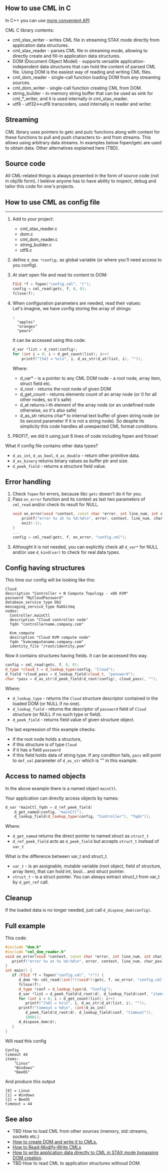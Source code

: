 ## How to use CML in C
In C++ you can use [more convenient API](https://github.com/karol11/cml/wiki/Using-CML-DOM-in-CPP)

CML C library contents:

- cml_stax_writer - writes CML file in streaming STAX mode directly from application data structures.
- cml_stax_reader - parses CML file in streaming mode, allowing to directly create and fill-in application data structures.
- DOM (Document Object Model) - supports versatile application-independent data structures that can hold the content of parsed CML file.
Using DOM is the easiest way of reading and writing CML files.
- cml_dom_reader - single-call function loading DOM from any streaming sources.
- cml_dom_writer - single-call function creating CML from DOM.
- string_builder - in-memory string buffer that can be used as sink for cml_*_writer, and it is used internally in cml_stax_reader.
- utf8 - utf32<->utf8 transcoders, used internally in reader and writer.


## Streaming

CML library uses pointers to getc and putc functions along with context for these functions to pull and push characters to- and from streams. This allows using arbitrary data streams.
In examples below fopen/getc are used to obtain data. Other alternatives explained here (TBD).

## Source code

All CML-related things is always presented in the form of source code (not in obj/lib form).
I beleive anyone has to have ability to inspect, debug and tailor this code for one's projects.

## How to use CML as config file
-----------------------------

1. Add to your project:
	- cml_stax_reader.c
	- dom.c
	- cml_dom_reader.c
	- string_builder.c
	- utf8.c
2. define `d_dom *config;` as global variable (or where you'll need access to you config).
3. At start open file and read its content to DOM:
	```C++
	FILE *f = fopen("config.cml", "r");
	config = cml_read(getc, f, 0, 0);
	fclose(f);
	```
4. When configuration parameters are needed, read their values:\
	Let's imagine, we have config storing the array of strings:
	```
	:
	  "apples"
	  "oranges"
	  "pears"
	```
	It can be accessed using this code:

	```c++
	d_var *list = d_root(config);
	for (int i = 0; i < d_get_count(list); i++)
		printf("[%d] = %s\n", i, d_as_str(d_at(list, i), ""));

	```
	Where:
	- d_var* - is a pointer to any CML DOM node - a root node, array item, struct field etc.
	- d_root - returns the root node of given DOM
	- d_get_count - returns elements count of an array node (or 0 for all other nodes, so it's safe)
	- d_at returns i-th element of the array node (or an undefined node otherwise, so it's also safe)
	- d_as_str returns char* to internal text buffer of given string node (or its second parameter if it is not a string node).
	So despite its simplicity this code handles all unexpected CML format conditions.

5. PROFIT, we did it using just 6 lines of code including fopen and fclose!

What if config file contains other data types?
- `d_as_int`, `d_as_bool`, `d_as_double` - return other primitive data.
- `d_as_binary` returns binary values as buffer ptr and size.
- `d_peek_field` - returns a structure field value.

## Error handling

1. Check `fopen` for errors, because libc `getc` doesn't do it for you.
2. Pass `on_error` function and its context as last two parameters of `cml_read` and/or check its result for NULL.
	```C++
	void on_error(void *context, const char *error, int line_num, int char_pos) {
		printf("error %s at %s %d:%d\n", error, context, line_num, char_pos);
		exit(-1);
	}
	...
	config = cml_read(getc, f, on_error, "config.cml");
	```
3. Althought it is not needed, you can explicitly check all `d_var*` for NULL and/or use `d_kind(var)` to check for real data types.

## Config having structures

This time our config will be looking like this:
```
Cloud
description "Controller + N Compute Topology - x86 KVM"
password "MyCloudPassword"
database_service_type Db2
messaging_service_type Rabbitmq
nodes:
  Controller.mainCtl
  description "Cloud controller node"
  fqdn "controllername.company.com"

  Kvm_compute
  description "Cloud KVM compute node"
  fqdn "kvmcomputename.company.com"
  identity_file "/root/identity.pem"
```
Now it contains structures having fields.
It can be accessed this way.
```C++
config = cml_read(getc, f, 0, 0);
d_type *cloud_t = d_lookup_type(config, "Cloud");
d_field *cloud_pass = d_lookup_field(cloud_t, "password");
char *pass = d_as_str(d_peek_field(d_root(config), cloud_pass), "");
```
Where:
- `d_lookup_type` - returns the `Cloud` structure descriptor contained in  the loaded DOM (or NULL if no one).
- `d_lookup_field` - returns the descriptor of `password` field of `Cloud` structure (or NULL if no such type or field).
- `d_peek_field` - returns field value of given structure object.

The last expression of this example checks:
- if the root node holds a structure,
- if this structure is of type `Cloud`
- if it has a field `password`
- if this field holds data of string type.
If any condition fails, `pass` will point to `def_val` parameter of `d_as_str` which  is "" in this example. 

## Access to named objects
In the above example there is a named object `mainCtl`.

Your application can directly access objects by names:
```C++
d_var *mainCtl_fqdn = d_ref_peek_field(
	d_get_named(config, "mainCtl"),
	d_lookup_field(d_lookup_type(config, "Controller"), "fqdn"));
```
Where:
- `d_get_named` returns the direct pointer to named struct as `struct_t`
- `d_ref_peek_field` acts as `d_peek_field` but accepts `struct_t` instead of `var_t`

What is the difference between var_t and struct_t.
- `var_t` - is an assignable, mutable variable (root object, field of structure, array item), that can hold int, bool... and struct pointer.
- `struct_t` - is a struct pointer.
You can always extract struct_t from var_t by `d_get_ref` call.

## Cleanup
If the loaded data is no longer needed, just call `d_dispose_dom(config)`.

## Full example
This code:
```C++
#include "dom.h"
#include "cml_dom_reader.h"
void on_error(void *context, const char *error, int line_num, int char_pos) {
   printf("error %s at %s %d:%d\n", error, context, line_num, char_pos);
}
int main() {
   if (FILE *f = fopen("config.cml", "r")) {
      d_dom *d= cml_read((int(*)(void*))getc, f, on_error, "config.cml");
      fclose(f);
      d_type *conf = d_lookup_type(d, "Config");
      d_var *list = d_peek_field(d_root(d), d_lookup_field(conf, "items"));
      for (int i = 0; i < d_get_count(list); i++)
         printf("[%d] = %s\n", i, d_as_str(d_at(list, i), ""));
      printf("timeout = %d\n", (int)d_as_int(
         d_peek_field(d_root(d), d_lookup_field(conf, "timeout")),
         1800));
      d_dispose_dom(d);
   }
}
```
Will read this config
```
Config
timeout 44
items:
	"Linux"
	"Windows"
	"BeeOS"
```
And produce this output
```
[0] = Linux
[1] = Windows
[2] = BeeOS
timeout = 44
```
## See also
- TBD How to load CML from other sources (memory, std::streams, sockets etc.)
- [How to create DOM and write it to CMLs.](https://github.com/karol11/cml/wiki/How-to-create-DOM-and-write-it-to-CMLs-in-C-and-CPP)
- [How to Read-Modify-Write CMLs](https://github.com/karol11/cml/wiki/How-to-Load-Modify-Write-CML-using-DOM-in-C-and-CPP)
- [How to write application data directly to CML in STAX mode bypassing DOM creation](https://github.com/karol11/cml/wiki/STAX-Writer-in-C-and-CPP).
- TBD How to read CML to application structures withoud DOM.
